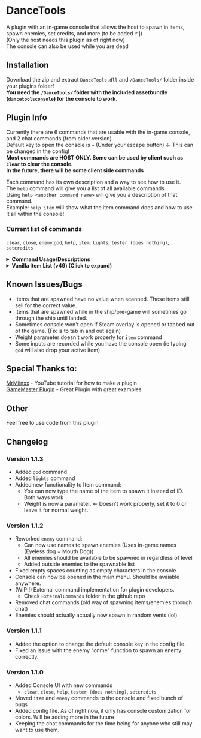 # DanceTools
A plugin with an in-game console that allows the host to spawn in items, spawn enemies, set credits, and more (to be added :^])<br>
(Only the host needs this plugin as of right now)<br>
The console can also be used while you are dead

## Installation
Download the zip and extract `DanceTools.dll` and `/DanceTools/` folder inside your plugins folder!<br>
**You need the `/DanceTools/` folder with the included assetbundle (`dancetoolsconsole`) for the console to work.**

## Plugin Info
Currently there are 6 commands that are usable with the in-game console, and 2 chat commands (from older version)<br>
Default key to open the console is `~` (Under your escape button) <- This can be changed in the config!<br>
**Most commands are HOST ONLY. Some can be used by client such as `clear` to clear the console.<br> 
In the future, there will be some client side commands**

Each command has its own description and a way to see how to use it.<br>
The `help` command will give you a list of all available commands.<br>
Using `help <another command name>` will give you a description of that command.<br>
Example: `help item` will show what the item command does and how to use it all within the console!

### Current list of commands
`clear`, `close`, `enemy`,`god`, `help`, `item`, `lights`, `tester (does nothing)`, `setcredits`

<details>
  <summary><b>Command Usage/Descriptions</b></summary><br>
	
* Arguments that have a `?` infront can be omitted and are optional.

|Command         |Usage   |Description   |
|----------------|--------|--------------|
|clear  	 |`clear` | Clears the console log
|close           |`close` | Closes the console UI. Use this in case of bug/getting stuck
|enemy           |`enemy name ?amount ?onme`| Spawns X amount of enemies inside random vents. Use command without arguments to see list of all enemies available
|god		 |`god` | Toggles Godmode for the host
|help            |`help ?command`| Without arguments shows list of commands, if used with an argument, it will show that commands description. 
|item            |`item itemID/name ?amount ?value ?weight(buggy)`| Spawns X amount of items on top of your (or spectated) player with a specified value.
|lights 	 |`lights on/off` | Changes the lights inside
|tester          |`tester`| Command for me to play around with. does nothing as of right now
|setcredits      |`setcredits amount`| Sets the groups credits to a specified amount

</details>

<details>
  <summary><b> Vanilla Item List (v49) (Click to expand)</b> </summary>

| ItemID | Item Name |
| ----------- | ----------- |
0 | Binoculars
1 | Boombox
2 | box
3 | Flashlight
4 | Jetpack
5 | Key
6 | Lockpicker
7 | Apparatus
8 | Mapper
9 | Pro-flashlight
10 | Shovel
11 | Stun grenade
12 | Extension ladder
13 | TZP-Inhalant
14 | Walkie-talkie
15 | Zap gun
16 | Magic 7 ball
17 | Airhorn
18 | Bell
19 | Big bolt
20 | Bottles
21 | Brush
22 | Candy
23 | Cash register
24 | Chemical jug
25 | Clown horn
26 | Large axle
27 | Teeth
28 | Dust pan
29 | Egg beater
30 | V-type engine
31 | Golden cup
32 | Fancy lamp
33 | Painting
34 | Plastic fish
35 | Laser pointer
36 | Gold bar
37 | Hairdryer
38 | Magnifying glass
39 | Metal sheet
40 | Cookie mold pan
41 | Mug
42 | Perfume bottle
43 | Old phone
44 | Jar of pickles
45 | Pill bottle
46 | Remote
47 | Ring
48 | Toy robot
49 | Rubber Ducky
50 | Red soda
51 | Steering wheel
52 | Stop sign
53 | Tea kettle
54 | Toothpaste
55 | Toy cube
56 | Hive
57 | Radar-booster
58 | Yield sign
59 | Shotgun
60 | Ammo
61 | Spray paint
62 | Homemade flashbang
63 | Gift
64 | Flask
65 | Tragedy
66 | Comedy
67 | Whoopie cushion
</details>

## Known Issues/Bugs
- Items that are spawned have no value when scanned. These items still sell for the correct value.
- Items that are spawned while in the ship/pre-game will sometimes go through the ship until landed.
- Sometimes console won't open if Steam overlay is opened or tabbed out of the game. (Fix is to tab in and out again)
- Weight parameter doesn't work properly for `item` command
- Some inputs are recorded while you have the console open (ie typing `god` will also drop your active item)

## Special Thanks to:
[MrMiinxx](https://www.youtube.com/watch?v=4Q7Zp5K2ywI) - YouTube tutorial for how to make a plugin<br>
[GameMaster Plugin](https://thunderstore.io/c/lethal-company/p/GameMasterDevs/GameMaster/) - Great Plugin with great examples

## Other
Feel free to use code from this plugin

## Changelog
### Version 1.1.3
- Added `god` command
- Added `lights` command
- Added new functionality to Item command:
  	- You can now type the name of the item to spawn it instead of ID. Both ways work
  	- Weight is now a parameter. <- Doesn't work properly, set it to 0 or leave it for normal weight.

### Version 1.1.2
- Reworked `enemy` command:
  	- Can now use names to spawn enemies (Uses in-game names (Eyeless dog = Mouth Dog))
	- All enemies should be available to be spawned in regardless of level
	- Added outside enemies to the spawnable list
- Fixed empty spaces counting as empty characters in the console
- Console can now be opened in the main menu. Should be avaiable anywhere.
- (WIP!!) External command implementation for plugin developers.
	- Check `ExternalCommands` folder in the github repo
- Removed chat commands (old way of spawning items/enemies through chat)
- Enemies should actually actually now spawn in random vents (lol)
### Version 1.1.1
- Added the option to change the default console key in the config file.
- Fixed an issue with the enemy "onme" function to spawn an enemy correctly.
### Version 1.1.0
- Added Console UI with new commands
	- `clear`, `close`, `help`, `tester (does nothing)`, `setcredits`
- Moved `item` and `enemy` commands to the console and fixed bunch of bugs
- Added config file. As of right now, it only has console customization for colors. Will be adding more in the future
- Keeping the chat commands for the time being for anyone who still may want to use them.
